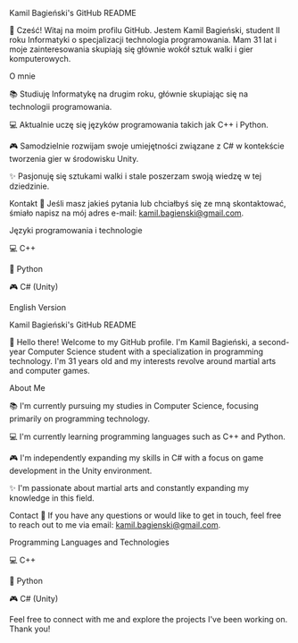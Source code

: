 Kamil Bagieński's GitHub README

👋 Cześć! Witaj na moim profilu GitHub. Jestem Kamil Bagieński, student II roku Informatyki o specjalizacji technologia programowania. 
Mam 31 lat i moje zainteresowania skupiają się głównie wokół sztuk walki i gier komputerowych.


O mnie

📚 Studiuję Informatykę na drugim roku, głównie skupiając się na technologii programowania.

💻 Aktualnie uczę się języków programowania takich jak C++ i Python.

🎮 Samodzielnie rozwijam swoje umiejętności związane z C# w kontekście tworzenia gier w środowisku Unity.

✨ Pasjonuję się sztukami walki i stale poszerzam swoją wiedzę w tej dziedzinie.

Kontakt
📧 Jeśli masz jakieś pytania lub chciałbyś się ze mną skontaktować, śmiało napisz na mój adres e-mail: kamil.bagienski@gmail.com.



Języki programowania i technologie

💻 C++

🐍 Python

🎮 C# (Unity)



English Version

Kamil Bagieński's GitHub README

👋 Hello there! Welcome to my GitHub profile. I'm Kamil Bagieński, a second-year Computer Science student with a specialization in programming technology. I'm 31 years old and my interests revolve around martial arts and computer games.


About Me

📚 I'm currently pursuing my studies in Computer Science, focusing primarily on programming technology.

💻 I'm currently learning programming languages such as C++ and Python.

🎮 I'm independently expanding my skills in C# with a focus on game development in the Unity environment.

✨ I'm passionate about martial arts and constantly expanding my knowledge in this field.

Contact
📧 If you have any questions or would like to get in touch, feel free to reach out to me via email: kamil.bagienski@gmail.com.


Programming Languages and Technologies

💻 C++

🐍 Python

🎮 C# (Unity)


Feel free to connect with me and explore the projects I've been working on. Thank you!

